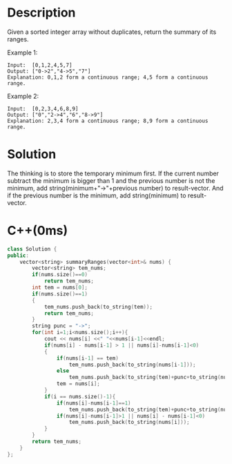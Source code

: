 # Description
Given a sorted integer array without duplicates, return the summary of its ranges.

Example 1:
```
Input:  [0,1,2,4,5,7]
Output: ["0->2","4->5","7"]
Explanation: 0,1,2 form a continuous range; 4,5 form a continuous range.
```
Example 2:
```
Input:  [0,2,3,4,6,8,9]
Output: ["0","2->4","6","8->9"]
Explanation: 2,3,4 form a continuous range; 8,9 form a continuous range.
```
# Solution
The thinking is to store the temporary minimum first. 
<bar>
If the current number subtract the minimum is bigger than 1 and the previous number is not the minimum, add string(minimum+"->"+previous number) to result-vector. And if the previous number is the minimum, add string(minimum) to result-vector.
# C++(0ms)
```c++
class Solution {
public:
    vector<string> summaryRanges(vector<int>& nums) {
        vector<string> tem_nums;
        if(nums.size()==0)
            return tem_nums;
        int tem = nums[0];
        if(nums.size()==1)
        {
            tem_nums.push_back(to_string(tem));
            return tem_nums;
        }
        string punc = "->";
        for(int i=1;i<nums.size();i++){
            cout << nums[i] <<" "<<nums[i-1]<<endl;
            if(nums[i] - nums[i-1] > 1 || nums[i]-nums[i-1]<0)
            {
                if(nums[i-1] == tem)
                    tem_nums.push_back(to_string(nums[i-1]));
                else
                    tem_nums.push_back(to_string(tem)+punc+to_string(nums[i-1]));
                tem = nums[i];
            }
            if(i == nums.size()-1){
                if(nums[i]-nums[i-1]==1)
                    tem_nums.push_back(to_string(tem)+punc+to_string(nums[i]));
                if(nums[i]-nums[i-1]>1 || nums[i] - nums[i-1]<0)
                    tem_nums.push_back(to_string(nums[i]));
            }
        }
        return tem_nums;
    }
};
```
